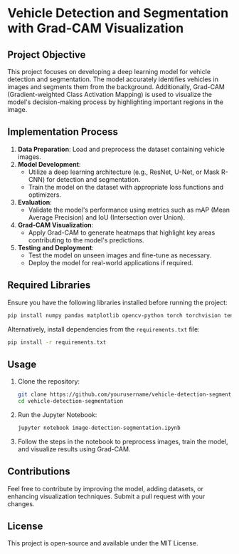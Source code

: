 # Vehicle Detection and Segmentation with Grad-CAM Visualization

## Project Objective
This project focuses on developing a deep learning model for vehicle detection and segmentation. The model accurately identifies vehicles in images and segments them from the background. Additionally, Grad-CAM (Gradient-weighted Class Activation Mapping) is used to visualize the model's decision-making process by highlighting important regions in the image.

## Implementation Process
1. **Data Preparation**: Load and preprocess the dataset containing vehicle images.
2. **Model Development**:
   - Utilize a deep learning architecture (e.g., ResNet, U-Net, or Mask R-CNN) for detection and segmentation.
   - Train the model on the dataset with appropriate loss functions and optimizers.
3. **Evaluation**:
   - Validate the model's performance using metrics such as mAP (Mean Average Precision) and IoU (Intersection over Union).
4. **Grad-CAM Visualization**:
   - Apply Grad-CAM to generate heatmaps that highlight key areas contributing to the model's predictions.
5. **Testing and Deployment**:
   - Test the model on unseen images and fine-tune as necessary.
   - Deploy the model for real-world applications if required.

## Required Libraries
Ensure you have the following libraries installed before running the project:

```bash
pip install numpy pandas matplotlib opencv-python torch torchvision tensorflow keras grad-cam
```

Alternatively, install dependencies from the `requirements.txt` file:

```bash
pip install -r requirements.txt
```

## Usage
1. Clone the repository:
   ```bash
   git clone https://github.com/yourusername/vehicle-detection-segmentation.git
   cd vehicle-detection-segmentation
   ```
2. Run the Jupyter Notebook:
   ```bash
   jupyter notebook image-detection-segmentation.ipynb
   ```
3. Follow the steps in the notebook to preprocess images, train the model, and visualize results using Grad-CAM.

## Contributions
Feel free to contribute by improving the model, adding datasets, or enhancing visualization techniques. Submit a pull request with your changes.

## License
This project is open-source and available under the MIT License.

